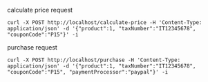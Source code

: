 calculate price request
```
curl -X POST http://localhost/calculate-price -H 'Content-Type: application/json' -d '{"product":1, "taxNumber":"IT12345678", "couponCode":"P15"}' -i
```

purchase request
```
curl -X POST http://localhost/purchase -H 'Content-Type: application/json' -d '{"product":1, "taxNumber":"IT12345678", "couponCode":"P15", "paymentProcessor":"paypal"}' -i
```
